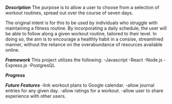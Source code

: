 ***Description***
The purpose is to allow a user to choose from a selection of workout routines, spread out over the course of seven days.

The original intent is for this to be used by individuals who struggle with maintaining a fitness routine. By incorporating a daily schedule, the user will be able to follow along a given workout routine, tailored to their level. In doing so, the aim is to encourage a healthly habit in a consise, streamlined manner, without the reliance on the overabundance of resources available online. 

***Framework***
This project utilizes the following:
 -Javascript
 -React
 -Node.js
 -Express.js
 -PostgresQL

***Progress***

***Future Features***
  -link workout plans to Google calendar.
  -allow journal entries for any given day.
  -allow ratings for a workout.
  -allow user to share experience with other users.
